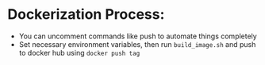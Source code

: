 # Dockerization Process:

* You can uncomment commands like  push to automate things completely
* Set necessary environment variables, then run `build_image.sh` and push to docker hub using `docker push tag`


